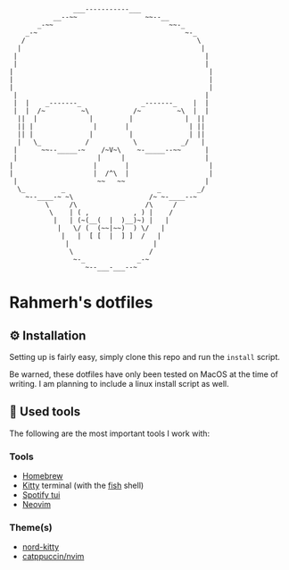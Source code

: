 ```
                ___-----------___
           __--~~                 ~~--__
       _-~~                             ~~-_
    _-~                                     ~-_
   /                                           \
  |                                             |
 |                                               |
 |                                               |
|                                                 |
|                                                 |
|                                                 |
 |                                               |
 |  |    _-------_               _-------_    |  |
 |  |  /~         ~\           /~         ~\  |  |
  ||  |             |         |             |  ||
  || |               |       |               | ||
  || |              |         |              | ||
  |   \_           /           \           _/   |
 |      ~~--_____-~    /~V~\    ~-_____--~~      |
 |                    |     |                    |
|                    |       |                    |
|                    |  /^\  |                    |
 |                    ~~   ~~                    |
  \_         _                       _         _/
    ~--____-~ ~\                   /~ ~-____--~
         \     /\                 /\     /
          \    | ( ,           , ) |    /
           |   | (~(__(  |  )__)~) |   |
            |   \/ (  (~~|~~)  ) \/   |
             |   |  [ [  |  ] ]  /   |
              |                     |
               \                   /
                ~-_             _-~
                   ~--___-___--~

```

# Rahmerh's dotfiles

## ⚙️ Installation

Setting up is fairly easy, simply clone this repo and run the `install` script.

Be warned, these dotfiles have only been tested on MacOS at the time of writing. I am planning to include a linux install script as well.

## 📝 Used tools

The following are the most important tools I work with:

### Tools

- [Homebrew](https://github.com/Homebrew/brew)
- [Kitty](https://github.com/kovidgoyal/kitty) terminal (with the [fish](https://github.com/fish-shell/fish-shell) shell)
- [Spotify tui](https://github.com/Rigellute/spotify-tui)
- [Neovim](https://github.com/neovim/neovim)

### Theme(s)

- [nord-kitty](https://github.com/connorholyday/nord-kitty)
- [catppuccin/nvim](https://github.com/catppuccin/nvim)
